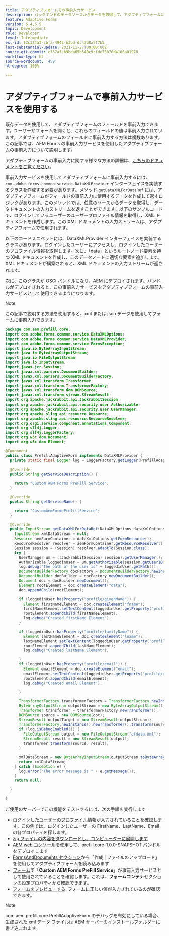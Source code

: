 ```yaml
---
title: アダプティブフォームでの事前入力サービス
description: バックエンドのデータソースからデータを取得して、アダプティブフォームに事前入力します。
feature: Adaptive Forms
version: 6.4,6.5
topic: Development
role: Developer
level: Intermediate
exl-id: f2c324a3-cbfa-4942-b3bd-dc47d8a3f7b5
last-substantial-update: 2021-11-27T00:00:00Z
source-git-commit: cf37afeb9bea65b540c9cfde75070d4106a01976
workflow-type: ht
source-wordcount: '459'
ht-degree: 100%

---
```


# アダプティブフォームで事前入力サービスを使用する

既存データを使用して、アダプティブフォームのフィールドを事前入力できます。ユーザーがフォームを開くと、これらのフィールドの値は事前入力されています。アダプティブフォームのフィールドに事前入力する方法は複数あります。この記事では、AEM Forms の事前入力サービスを使用したアダプティブフォームの事前入力について説明します。

アダプティブフォームの事前入力に関する様々な方法の詳細は、[こちらのドキュメントをご覧ください](https://helpx.adobe.com/experience-manager/6-4/forms/using/prepopulate-adaptive-form-fields.html?lang=ja#AEMFormsprefillservice)。

事前入力サービスを使用してアダプティブフォームに事前入力するには、`com.adobe.forms.common.service.DataXMLProvider` インターフェイスを実装するクラスを作成する必要があります。メソッド `getDataXMLForDataRef` には、アダプティブフォームがフィールドの事前入力に使用するデータを作成して返すロジックがあります。このメソッドでは、任意のソースからデータを取得し、データドキュメントの入力ストリームを返すことができます。以下のサンプルコードで、ログインしているユーザーのユーザープロファイル情報を取得し、XML ドキュメントを作成します。この XML ドキュメントの入力ストリームは、アダプティブフォームで使用されます。

以下のコードスニペットには、DataXMLProvider インターフェイスを実装するクラスがあります。ログインしたユーザーにアクセスし、ログインしたユーザーのプロファイル情報を取得します。次に、「data」というルートノード要素を持つ XML ドキュメントを作成し、このデータノードに適切な要素を追加します。XML ドキュメントが構築されると、XML ドキュメントの入力ストリームが返されます。

次に、このクラスが OSGi バンドルになり、AEM にデプロイされます。バンドルがデプロイされると、この事前入力サービスをアダプティブフォームの事前入力サービスとして使用できるようになります。

>[!NOTE]
>
>この記事で説明する方法を使用すると、xml または json データを使用してフォームに事前入力できます。

```java
package com.aem.prefill.core;
import com.adobe.forms.common.service.DataXMLOptions;
import com.adobe.forms.common.service.DataXMLProvider;
import com.adobe.forms.common.service.FormsException;
import java.io.ByteArrayInputStream;
import java.io.ByteArrayOutputStream;
import java.io.FileOutputStream;
import java.io.InputStream;
import javax.jcr.Session;
import javax.xml.parsers.DocumentBuilder;
import javax.xml.parsers.DocumentBuilderFactory;
import javax.xml.transform.Transformer;
import javax.xml.transform.TransformerFactory;
import javax.xml.transform.dom.DOMSource;
import javax.xml.transform.stream.StreamResult;
import org.apache.jackrabbit.api.JackrabbitSession;
import org.apache.jackrabbit.api.security.user.Authorizable;
import org.apache.jackrabbit.api.security.user.UserManager;
import org.apache.sling.api.resource.Resource;
import org.apache.sling.api.resource.ResourceResolver;
import org.osgi.service.component.annotations.Component;
import org.slf4j.Logger;
import org.slf4j.LoggerFactory;
import org.w3c.dom.Document;
import org.w3c.dom.Element;

@Component
public class PrefillAdaptiveForm implements DataXMLProvider {
  private static final Logger log = LoggerFactory.getLogger(PrefillAdaptiveForm.class);

  @Override
  public String getServiceDescription() {

    return "Custom AEM Forms PreFill Service";
  }

  @Override
  public String getServiceName() {

    return "CustomAemFormsPrefillService";
  }

  @Override
  public InputStream getDataXMLForDataRef(DataXMLOptions dataXmlOptions) throws FormsException {
    InputStream xmlDataStream = null;
    Resource aemFormContainer = dataXmlOptions.getFormResource();
    ResourceResolver resolver = aemFormContainer.getResourceResolver();
    Session session = (Session) resolver.adaptTo(Session.class);
    try {
      UserManager um = ((JackrabbitSession) session).getUserManager();
      Authorizable loggedinUser = um.getAuthorizable(session.getUserID());
      log.debug("The path of the user is" + loggedinUser.getPath());
      DocumentBuilderFactory docFactory = DocumentBuilderFactory.newInstance();
      DocumentBuilder docBuilder = docFactory.newDocumentBuilder();
      Document doc = docBuilder.newDocument();
      Element rootElement = doc.createElement("data");
      doc.appendChild(rootElement);

      if (loggedinUser.hasProperty("profile/givenName")) {
        Element firstNameElement = doc.createElement("fname");
        firstNameElement.setTextContent(loggedinUser.getProperty("profile/givenName")[0].getString());
        rootElement.appendChild(firstNameElement);
        log.debug("Created firstName Element");
      }

      if (loggedinUser.hasProperty("profile/familyName")) {
        Element lastNameElement = doc.createElement("lname");
        lastNameElement.setTextContent(loggedinUser.getProperty("profile/familyName")[0].getString());
        rootElement.appendChild(lastNameElement);
        log.debug("Created lastName Element");

      }
      if (loggedinUser.hasProperty("profile/email")) {
        Element emailElement = doc.createElement("email");
        emailElement.setTextContent(loggedinUser.getProperty("profile/email")[0].getString());
        rootElement.appendChild(emailElement);
        log.debug("Created email Element");

      }

      TransformerFactory transformerFactory = TransformerFactory.newInstance();
      ByteArrayOutputStream outputStream = new ByteArrayOutputStream();
      Transformer transformer = transformerFactory.newTransformer();
      DOMSource source = new DOMSource(doc);
      StreamResult outputTarget = new StreamResult(outputStream);
      TransformerFactory.newInstance().newTransformer().transform(source, outputTarget);
      if (log.isDebugEnabled()) {
        FileOutputStream output = new FileOutputStream("afdata.xml");
        StreamResult result = new StreamResult(output);
        transformer.transform(source, result);
      }

      xmlDataStream = new ByteArrayInputStream(outputStream.toByteArray());
      return xmlDataStream;
    } catch (Exception e) {
      log.error("The error message is " + e.getMessage());
    }
    return null;

  }

}
```

ご使用のサーバーでこの機能をテストするには、次の手順を実行します

* ログインした[ユーザーのプロファイル](http://localhost:4502/security/users.html)情報が入力されていることを確認します。この例では、ログインしたユーザーの FirstName、LastName、Email の各プロパティを探します。
* [zip ファイルの内容をダウンロードし、コンピューターに展開します](assets/prefillservice.zip)
* [AEM web コンソール](http://localhost:4502/system/console/bundles)を使用して、prefill.core-1.0.0-SNAPSHOT バンドルをデプロイします
* [FormsAndDocuments セクション](http://localhost:4502/aem/forms.html/content/dam/formsanddocuments)から「作成 | ファイルのアップロード」を使用してアダプティブフォームを読み込みます
* [フォーム](http://localhost:4502/editor.html/content/forms/af/prefill.html)で「**Custom AEM Forms PreFill Service**」が事前入力サービスとして使用されていることを確認します。これは、**フォームコンテナ**&#x200B;セクションの設定プロパティから確認できます。
* [フォームをプレビューする](http://localhost:4502/content/dam/formsanddocuments/prefill/jcr:content?wcmmode=disabled). フォームに正しい値が入力されているのが確認できます。

>[!NOTE]
>
>com.aem.prefill.core.PrefillAdaptiveForm のデバッグを有効にしている場合、生成された xml データ ファイルは AEM サーバーのインストールフォルダーに書き込まれます。

